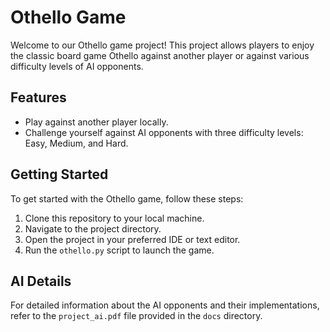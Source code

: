 # Othello Game

Welcome to our Othello game project! This project allows players to enjoy the classic board game Othello against another player or against various difficulty levels of AI opponents.

## Features

- Play against another player locally.
- Challenge yourself against AI opponents with three difficulty levels: Easy, Medium, and Hard.

## Getting Started

To get started with the Othello game, follow these steps:

1. Clone this repository to your local machine.
2. Navigate to the project directory.
3. Open the project in your preferred IDE or text editor.
4. Run the `othello.py` script to launch the game.

## AI Details

For detailed information about the AI opponents and their implementations, refer to the `project_ai.pdf` file provided in the `docs` directory.

